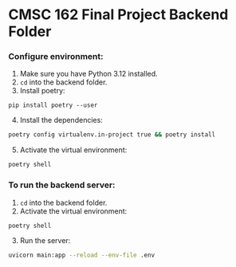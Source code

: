 # CMSC 162 Final Project Backend Folder

### Configure environment:

1. Make sure you have Python 3.12 installed.
2. `cd` into the backend folder.
3. Install poetry:

```
pip install poetry --user
```

4. Install the dependencies:

```bash
poetry config virtualenv.in-project true && poetry install
```

5. Activate the virtual environment:

```bash
poetry shell
```

### To run the backend server:

1. `cd` into the backend folder.
2. Activate the virtual environment:

```bash
poetry shell
```

3. Run the server:

```bash
uvicorn main:app --reload --env-file .env
```

